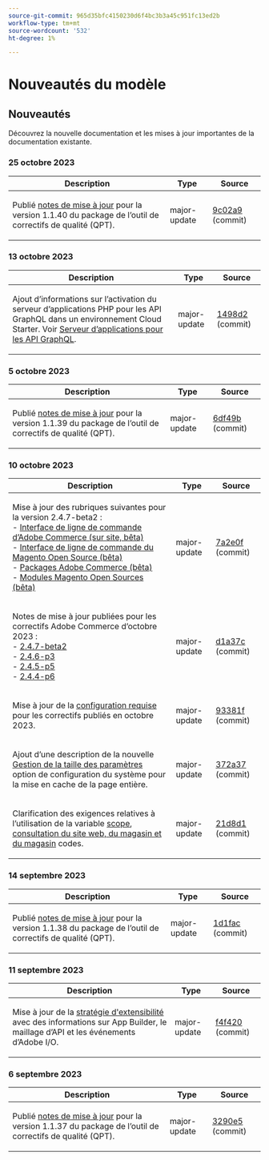 ```yaml
---
source-git-commit: 965d35bfc4150230d6f4bc3b3a45c951fc13ed2b
workflow-type: tm+mt
source-wordcount: '532'
ht-degree: 1%

---
```

# Nouveautés du modèle

## Nouveautés

Découvrez la nouvelle documentation et les mises à jour importantes de la documentation existante.

### 25 octobre 2023

<table style="table-layout:auto;">
  <thead>
    <tr>
      <th>Description</th>
      <th>Type</th>
      <th>Source</th>
    </tr>
  </thead>
  <tbody>
    <tr>
      <td><p>Publié <a href="https://experienceleague.adobe.com/docs/commerce-operations/tools/quality-patches-tool/release-notes.html">notes de mise à jour</a> pour la version 1.1.40 du package de l’outil de correctifs de qualité (QPT).</p>
</td>
      <td>major-update</td>
      <td><a href="https://github.com/AdobeDocs/commerce-operations.en/commit/9c02a9ca6341df46266b50dffaa6e5b961a6af98">9c02a9</a> (commit)</td>
    </tr>
  </tbody>
</table>

### 13 octobre 2023

<table style="table-layout:auto;">
  <thead>
    <tr>
      <th>Description</th>
      <th>Type</th>
      <th>Source</th>
    </tr>
  </thead>
  <tbody>
    <tr>
      <td><p>Ajout d’informations sur l’activation du serveur d’applications PHP pour les API GraphQL dans un environnement Cloud Starter. Voir <a href="https://experienceleague.adobe.com/docs/commerce-operations/performance-best-practices/performance-best-practices/application-server.html">Serveur d’applications pour les API GraphQL</a>.</p>
</td>
      <td>major-update</td>
      <td><a href="https://github.com/AdobeDocs/commerce-operations.en/commit/1498d2e8cfaa0243f571a8fd9a0bb717bc3a86c4">1498d2</a> (commit)</td>
    </tr>
  </tbody>
</table>

### 5 octobre 2023

<table style="table-layout:auto;">
  <thead>
    <tr>
      <th>Description</th>
      <th>Type</th>
      <th>Source</th>
    </tr>
  </thead>
  <tbody>
    <tr>
      <td><p>Publié <a href="https://experienceleague.adobe.com/docs/commerce-operations/tools/quality-patches-tool/release-notes.html">notes de mise à jour</a> pour la version 1.1.39 du package de l’outil de correctifs de qualité (QPT).</p>
</td>
      <td>major-update</td>
      <td><a href="https://github.com/AdobeDocs/commerce-operations.en/commit/6df49bc9d097bf883936b66176022251f9bf3b38">6df49b</a> (commit)</td>
    </tr>
  </tbody>
</table>

### 10 octobre 2023

<table style="table-layout:auto;">
  <thead>
    <tr>
      <th>Description</th>
      <th>Type</th>
      <th>Source</th>
    </tr>
  </thead>
  <tbody>
    <tr>
      <td><p>Mise à jour des rubriques suivantes pour la version 2.4.7-beta2 :<br />- <a href="https://experienceleague.adobe.com/docs/commerce-operations/reference/commerce-on-premises-beta.html">Interface de ligne de commande d’Adobe Commerce (sur site, bêta)</a><br />- <a href="https://experienceleague.adobe.com/docs/commerce-operations/reference/magento-open-source-beta.html">Interface de ligne de commande du Magento Open Source (bêta)</a><br />- <a href="https://experienceleague.adobe.com/docs/commerce-operations/release/packages/adobe-commerce-beta.html">Packages Adobe Commerce (bêta)</a><br />- <a href="https://experienceleague.adobe.com/docs/commerce-operations/release/packages/magento-open-source-beta.html">Modules Magento Open Sources (bêta)</a></p>
</td>
      <td>major-update</td>
      <td><a href="https://github.com/AdobeDocs/commerce-operations.en/commit/7a2e0f9fd2e74776107ac85de9b785aaf056413c">7a2e0f</a> (commit)</td>
    </tr>
    <tr>
      <td><p>Notes de mise à jour publiées pour les correctifs Adobe Commerce d’octobre 2023 :<br />- <a href="https://experienceleague.adobe.com/docs/commerce-operations/release/notes/adobe-commerce/2-4-7.html">2.4.7-beta2</a><br />- <a href="https://experienceleague.adobe.com/docs/commerce-operations/release/notes/security-patches/2-4-6-p3.html">2.4.6-p3</a><br />- <a href="https://experienceleague.adobe.com/docs/commerce-operations/release/notes/security-patches/2-4-5-p5.html">2.4.5-p5</a><br />- <a href="https://experienceleague.adobe.com/docs/commerce-operations/release/notes/security-patches/2-4-4-p6.html">2.4.4-p6</a></p>
</td>
      <td>major-update</td>
      <td><a href="https://github.com/AdobeDocs/commerce-operations.en/commit/d1a37c01f56c12f4d4553bcd3ad883a321de9ac8">d1a37c</a> (commit)</td>
    </tr>
    <tr>
      <td><p>Mise à jour de la <a href="https://experienceleague.adobe.com/docs/commerce-operations/installation-guide/system-requirements.html">configuration requise</a> pour les correctifs publiés en octobre 2023.</p>
</td>
      <td>major-update</td>
      <td><a href="https://github.com/AdobeDocs/commerce-operations.en/commit/93381f57ab687521e1503144cf5c5442da856310">93381f</a> (commit)</td>
    </tr>
    <tr>
      <td><p>Ajout d’une description de la nouvelle <a href="https://experienceleague.adobe.com/docs/commerce-operations/configuration-guide/cache/configure-varnish-commerce.html">Gestion de la taille des paramètres</a> option de configuration du système pour la mise en cache de la page entière.</p>
</td>
      <td>major-update</td>
      <td><a href="https://github.com/AdobeDocs/commerce-operations.en/commit/372a37d8c75aec195951114fa9bc2786fc450bf8">372a37</a> (commit)</td>
    </tr>
    <tr>
      <td><p>Clarification des exigences relatives à l’utilisation de la variable <a href="https://experienceleague.adobe.com/docs/commerce-operations/configuration-guide/cli/configuration-management/set-configuration-values.html">scope</a>, <a href="https://experienceleague.adobe.com/docs/commerce-operations/configuration-guide/multi-sites/ms-admin.html">consultation du site web, du magasin et du magasin</a> codes.</p>
</td>
      <td>major-update</td>
      <td><a href="https://github.com/AdobeDocs/commerce-operations.en/commit/21d8d1f26e44d48c84095c539e68b34066854fda">21d8d1</a> (commit)</td>
    </tr>
  </tbody>
</table><!-- date_group -->

### 14 septembre 2023

<table style="table-layout:auto;">
  <thead>
    <tr>
      <th>Description</th>
      <th>Type</th>
      <th>Source</th>
    </tr>
  </thead>
  <tbody>
    <tr>
      <td><p>Publié <a href="https://experienceleague.adobe.com/docs/commerce-operations/tools/quality-patches-tool/release-notes.html">notes de mise à jour</a> pour la version 1.1.38 du package de l’outil de correctifs de qualité (QPT).</p>
</td>
      <td>major-update</td>
      <td><a href="https://github.com/AdobeDocs/commerce-operations.en/commit/1d1fac956ceb8f869b60accfe0180c593d659ec1">1d1fac</a> (commit)</td>
    </tr>
  </tbody>
</table>

### 11 septembre 2023

<table style="table-layout:auto;">
  <thead>
    <tr>
      <th>Description</th>
      <th>Type</th>
      <th>Source</th>
    </tr>
  </thead>
  <tbody>
    <tr>
      <td><p>Mise à jour de la <a href="https://experienceleague.adobe.com/docs/commerce-operations/implementation-playbook/architecture/extensibility-strategy.html">stratégie d'extensibilité</a> avec des informations sur App Builder, le maillage d’API et les événements d’Adobe I/O.</p>
</td>
      <td>major-update</td>
      <td><a href="https://github.com/AdobeDocs/commerce-operations.en/commit/f4f420cee5f9241f56107c4218793af394ba1193">f4f420</a> (commit)</td>
    </tr>
  </tbody>
</table>

### 6 septembre 2023

<table style="table-layout:auto;">
  <thead>
    <tr>
      <th>Description</th>
      <th>Type</th>
      <th>Source</th>
    </tr>
  </thead>
  <tbody>
    <tr>
      <td><p>Publié <a href="https://experienceleague.adobe.com/docs/commerce-operations/tools/quality-patches-tool/release-notes.html">notes de mise à jour</a> pour la version 1.1.37 du package de l’outil de correctifs de qualité (QPT).</p>
</td>
      <td>major-update</td>
      <td><a href="https://github.com/AdobeDocs/commerce-operations.en/commit/3290e58436259a7af81ed81b691a3ad032c812a5">3290e5</a> (commit)</td>
    </tr>
  </tbody>
</table><!-- date_group --><!-- month_group --><!-- year_group -->
